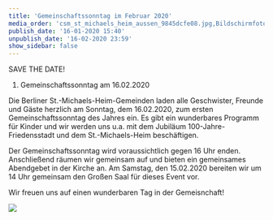 ```yaml
---
title: 'Gemeinschaftssonntag im Februar 2020'
media_order: 'csm_st_michaels_heim_aussen_9845dcfe08.jpg,Bildschirmfoto 2020-01-16 um 15.55.00.png'
publish_date: '16-01-2020 15:40'
unpublish_date: '16-02-2020 23:59'
show_sidebar: false
---
```


SAVE THE DATE!
1. Gemeinschaftssonntag am 16.02.2020

Die Berliner St.-Michaels-Heim-Gemeinden laden alle Geschwister, Freunde und Gäste herzlich am Sonntag, dem 16.02.2020, zum ersten Gemeinschaftssonntag des Jahres ein. Es gibt ein wunderbares Programm für Kinder und wir werden uns u.a. mit dem Jubiläum 100-Jahre-Friedensstadt und dem St.-Michaels-Heim beschäftigen.

Der Gemeinschaftssonntag wird voraussichtlich gegen 16 Uhr enden. Anschließend räumen wir gemeinsam auf und bieten ein gemeinsames Abendgebet in der Kirche an. Am Samstag, den 15.02.2020 bereiten wir um 14 Uhr gemeinsam den Großen Saal für dieses Event vor.

Wir freuen uns auf einen wunderbaren Tag in der Gemeisnchaft!

![](https://smh-gemeinden.de/user/pages/02.news/37.gemeinschaftssonntag-im-februar-2020/Bildschirmfoto%202020-01-16%20um%2015.55.00.png)